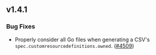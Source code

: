 ## v1.4.1

### Bug Fixes

- Properly consider all Go files when generating a CSV's `spec.customresourcedefinitions.owned`. ([#4509](https://github.com/operator-framework/operator-sdk/pull/4509))
